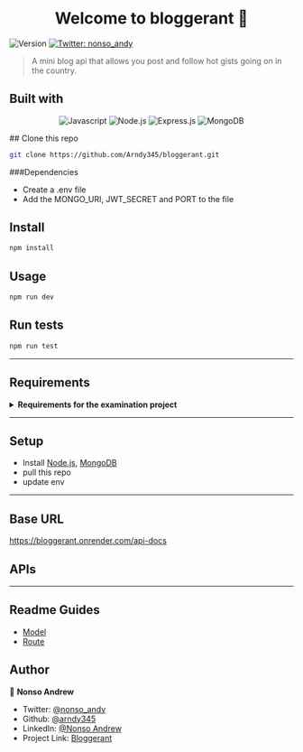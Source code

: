 <h1 align="center">Welcome to bloggerant 👋</h1>
<p>
  <img alt="Version" src="https://img.shields.io/badge/version-1.0.0-blue.svg?cacheSeconds=2592000" />
  <a href="https://twitter.com/nonso_andy" target="_blank">
    <img alt="Twitter: nonso_andy" src="https://img.shields.io/twitter/follow/nonso_andy.svg?style=social" />
  </a>
</p>

> A mini blog api that allows you post and follow hot gists going on in the country.

## Built with

<div align="center">

![Javascript][javascript]
![Node.js][node]
![Express.js][express]
![MongoDB][mongodb]

</div>
## Clone this repo

```sh
git clone https://github.com/Arndy345/bloggerant.git
```
###Dependencies
- Create a .env file
- Add the MONGO_URI, JWT_SECRET and PORT to the file 
## Install

```sh
npm install
```

## Usage

```sh
npm run dev
```

## Run tests

```sh
npm run test
```



---

<!-- AltSchool Requirements -->

## Requirements

<details>

<summary> <strong>Requirements for the examination project</strong> </summary>

- [x] Users should have a first_name, last_name, email, password,

- [x] A user should be able to sign up and sign in into the blog app

- [x] Use JWT as authentication strategy and expire the token after 1 hour

- [x] A blog can be in two states; draft and published

- [x] Logged in and not logged in users should be able to get a list of published blogs created

- [x] Logged in and not logged in users should be able to to get a published blog

- [x] Logged in users should be able to create a blog.

- [x] When a blog is created, it is in draft state

- [x] The owner of the blog should be able to update the state of the blog to published

- [x] The owner of a blog should be able to edit the blog in draft or published state

- [x] The owner of the blog should be able to delete the blog in draft or published state

- [x] The owner of the blog should be able to get a list of their blogs.

- [x] The endpoint should be paginated

- [x] It should be filterable by state

- [x] Blogs created should have title, description, tags, author, timestamp, state, read_count, reading_time and body.

- [x] The list of blogs endpoint that can be accessed by both logged in and not logged in users should be paginated:

  - [x] default it to 20 blogs per page.

  - [x] It should also be searchable by author, title and tags.

  - [x] It should also be orderable by read_count, reading_time and timestamp

- [x] When a single blog is requested, the api should return the user information (the author) with the blog. The read_count of the blog too should be updated by 1

- [x] Come up with any algorithm for calculating the reading_time of the blog.

- [x] Write tests for all endpoints

</details>

---

## Setup

- Install [Node.js](https://nodejs.org/en/download/), [MongoDB](<(https://www.mongodb.com/docs/manual/installation/)>)
- pull this repo
- update env

---

## Base URL

https://bloggerant.onrender.com/api-docs

## APIs

---

## Readme Guides
- [Model](./model/README.md)
- [Route](./routes/README.md)
## Author

👤 **Nonso Andrew**

- Twitter: [@nonso_andy](https://twitter.com/nonso_andy)
- Github: [@arndy345](https://github.com/arndy345)
- LinkedIn: [@Nonso Andrew](https://linkedin.com/in/nonsougbodu)
- Project Link: [Bloggerant](https://github.com/Arndy345/bloggerant)

<!-- Markdown Links & Images -->

<!-- [contributors-shield]: https://img.shields.io/github/contributors/Arndy345/bloggerant.svg?style=for-the-badge
[contributors-url]: https://github.com/Arndy345/bloggerant/graphs/contributors -->

[javascript]: https://img.shields.io/badge/javascript-%23323330.svg?style=for-the-badge&logo=javascript&logoColor=%23F7DF1C
[node]: https://img.shields.io/badge/node.js-6DA55F?style=for-the-badge&logo=node.js&logoColor=white
[express]: https://img.shields.io/badge/express.js-%23404d59.svg?style=for-the-badge&logo=express&logoColor=%2361DAFB
[mongodb]: https://img.shields.io/badge/MongoDB-%234ea94b.svg?style=for-the-badge&logo=mongodb&logoColor=white
